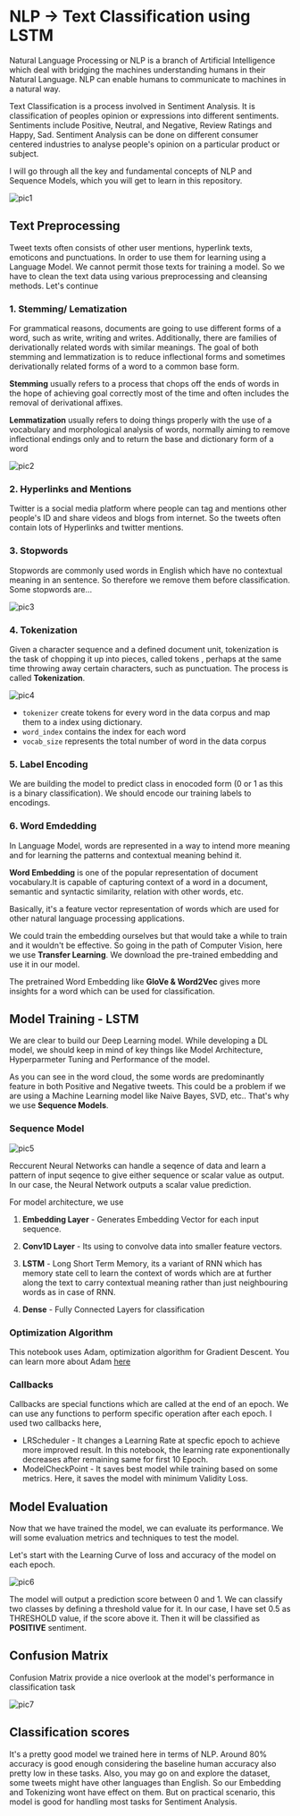 # NLP -> Text Classification using LSTM

Natural Language Processing or NLP is a branch of Artificial Intelligence which deal with bridging the machines understanding humans in their Natural Language. NLP can enable humans to communicate to machines in a natural way.

Text Classification is a process involved in Sentiment Analysis. It is classification of peoples opinion or expressions into different sentiments. Sentiments include Positive, Neutral, and Negative, Review Ratings and Happy, Sad. Sentiment Analysis can be done on different consumer centered industries to analyse people's opinion on a particular product or subject.

I will go through all the key and fundamental concepts of NLP and Sequence Models, which you will get to learn in this repository.

![pic1](https://user-images.githubusercontent.com/35486320/216017228-ecf48fba-6dac-45af-9ded-87c73b727969.png)

## Text Preprocessing

Tweet texts often consists of other user mentions, hyperlink texts, emoticons and punctuations. In order to use them for learning using a Language Model. We cannot permit those texts for training a model. So we have to clean the text data using various preprocessing and cleansing methods. Let's continue

### 1. Stemming/ Lematization

For grammatical reasons, documents are going to use different forms of a word, such as write, writing and writes. Additionally, there are families of derivationally related words with similar meanings. The goal of both stemming and lemmatization is to reduce inflectional forms and sometimes derivationally related forms of a word to a common base form.

**Stemming** usually refers to a process that chops off the ends of words in the hope of achieving goal correctly most of the time and often includes the removal of derivational affixes.

**Lemmatization** usually refers to doing things properly with the use of a vocabulary and morphological analysis of words, normally aiming to remove inflectional endings only and to return the base and dictionary form of a word

![pic2](https://user-images.githubusercontent.com/35486320/216248557-9e9ed24c-a33f-4ab2-9a4c-4055dc5bd7f7.png)

### 2. Hyperlinks and Mentions

Twitter is a social media platform where people can tag and mentions other people's ID and share videos and blogs from internet. So the tweets often contain lots of Hyperlinks and twitter mentions.

### 3. Stopwords

Stopwords are commonly used words in English which have no contextual meaning in an sentence. So therefore we remove them before classification. Some stopwords are...

![pic3](https://user-images.githubusercontent.com/35486320/216248924-9911d867-0d11-499e-8a8f-a6844559d981.png)

### 4. Tokenization

Given a character sequence and a defined document unit, tokenization is the task of chopping it up into pieces, called tokens , perhaps at the same time throwing away certain characters, such as punctuation. The process is called **Tokenization**.

![pic4](https://user-images.githubusercontent.com/35486320/217239796-4d608b98-b108-4b4e-921d-3f18f9e92f89.png)

- `tokenizer` create tokens for every word in the data corpus and map them to a index using dictionary.
- `word_index` contains the index for each word
- `vocab_size` represents the total number of word in the data corpus

### 5. Label Encoding

We are building the model to predict class in enocoded form (0 or 1 as this is a binary classification). We should encode our training labels to encodings.

### 6. Word Emdedding

In Language Model, words are represented in a way to intend more meaning and for learning the patterns and contextual meaning behind it.

**Word Embedding** is one of the popular representation of document vocabulary.It is capable of capturing context of a word in a document, semantic and syntactic similarity, relation with other words, etc.

Basically, it's a feature vector representation of words which are used for other natural language processing applications.

We could train the embedding ourselves but that would take a while to train and it wouldn't be effective. So going in the path of Computer Vision, here we use **Transfer Learning**. We download the pre-trained embedding and use it in our model.

The pretrained Word Embedding like **GloVe & Word2Vec** gives more insights for a word which can be used for classification.

## Model Training - LSTM

We are clear to build our Deep Learning model. While developing a DL model, we should keep in mind of key things like Model Architecture, Hyperparmeter Tuning and Performance of the model.

As you can see in the word cloud, the some words are predominantly feature in both Positive and Negative tweets. This could be a problem if we are using a Machine Learning model like Naive Bayes, SVD, etc.. That's why we use **Sequence Models**.

### Sequence Model

![pic5](https://user-images.githubusercontent.com/35486320/217247231-8774c8c5-905e-4dcd-be8d-3e3387377f85.png)

Reccurent Neural Networks can handle a seqence of data and learn a pattern of input seqence to give either sequence or scalar value as output. In our case, the Neural Network outputs a scalar value prediction.

For model architecture, we use

1) **Embedding Layer** - Generates Embedding Vector for each input sequence.

2) **Conv1D Layer** - Its using to convolve data into smaller feature vectors.

3) **LSTM** - Long Short Term Memory, its a variant of RNN which has memory state cell to learn the context of words which are at further along the text to carry contextual meaning rather than just neighbouring words as in case of RNN.

4) **Dense** - Fully Connected Layers for classification

### Optimization Algorithm

This notebook uses Adam, optimization algorithm for Gradient Descent. You can learn more about Adam <a href = "https://www.tensorflow.org/api_docs/python/tf/keras/optimizers/Adam">here</a>

### Callbacks

Callbacks are special functions which are called at the end of an epoch. We can use any functions to perform specific operation after each epoch. I used two callbacks here,

- LRScheduler - It changes a Learning Rate at specfic epoch to achieve more improved result. In this notebook, the learning rate exponentionally decreases after remaining same for first 10 Epoch.
- ModelCheckPoint - It saves best model while training based on some metrics. Here, it saves the model with minimum Validity Loss.

## Model Evaluation

Now that we have trained the model, we can evaluate its performance. We will some evaluation metrics and techniques to test the model.

Let's start with the Learning Curve of loss and accuracy of the model on each epoch.

![pic6](https://user-images.githubusercontent.com/35486320/217250960-15517206-f7fb-4dc8-aebc-746849505dcb.png)

The model will output a prediction score between 0 and 1. We can classify two classes by defining a threshold value for it. In our case, I have set 0.5 as THRESHOLD value, if the score above it. Then it will be classified as **POSITIVE** sentiment.

## Confusion Matrix

Confusion Matrix provide a nice overlook at the model's performance in classification task

![pic7](https://user-images.githubusercontent.com/35486320/217251700-6c0e9b22-3d42-4ae3-b21d-123088d45062.png)

## Classification scores

It's a pretty good model we trained here in terms of NLP. Around 80% accuracy is good enough considering the baseline human accuracy also pretty low in these tasks. Also, you may go on and explore the dataset, some tweets might have other languages than English. So our Embedding and Tokenizing wont have effect on them. But on practical scenario, this model is good for handling most tasks for Sentiment Analysis.
